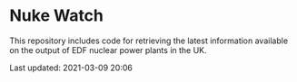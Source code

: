 # Nuke Watch

This repository includes code for retrieving the latest information available on the output of EDF nuclear power plants in the UK.

Last updated: 2021-03-09 20:06